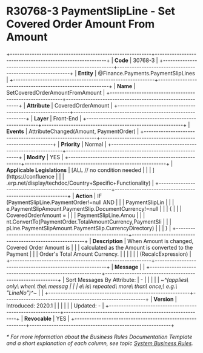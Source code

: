 ﻿---
erp.type: front-end-business-rule
erp.entity: Finance.Payments.PaymentSlipLines
---

# R30768-3 PaymentSlipLine - Set Covered Order Amount From Amount
+----------------------------------------------------------+----------------------------------------------------------+
| **Code**                                                 | 30768-3                                                  |
+----------------------------------------------------------+----------------------------------------------------------+
| **Entity**                                               | @Finance.Payments.PaymentSlipLines                       |
+----------------------------------------------------------+----------------------------------------------------------+
| **Name**                                                 | SetCoveredOrderAmountFromAmount                          |
+----------------------------------------------------------+----------------------------------------------------------+
| **Attribute**                                            | CoveredOrderAmount                                       |
+----------------------------------------------------------+----------------------------------------------------------+
| **Layer**                                                | Front-End                                                |
+----------------------------------------------------------+----------------------------------------------------------+
| **Events**                                               | AttributeChanged(Amount, PaymentOrder)                   |
+----------------------------------------------------------+----------------------------------------------------------+
| **Priority**                                             | Normal                                                   |
+----------------------------------------------------------+----------------------------------------------------------+
| **Modify**                                               | YES                                                      |
+----------------------------------------------------------+----------------------------------------------------------+
| **Applicable Legislations**                              | [ALL // no condition needed                              |
|                                                          | ](https://confluence                                     |
|                                                          | .erp.net/display/techdoc/Country+Specific+Functionality) |
+----------------------------------------------------------+----------------------------------------------------------+
| **Action**                                               | IF (PaymentSlipLine.PaymentOrder!=null AND               |
|                                                          | PaymentSlipLin                                           |
|                                                          | e.PaymentSlipAmount.PaymentSlip.DocumentCurrency!=null   |
|                                                          | {                                                        |
|                                                          | CoveredOrderAmount =                                     |
|                                                          | PaymentSlipLine.Amou                                     |
|                                                          | nt.ConvertTo(PaymentOrder.TotalAmountCurrency,PaymentSli |
|                                                          | pLine.PaymentSlipAmount.PaymentSlip.CurrencyDirectory)   |
|                                                          | }                                                        |
+----------------------------------------------------------+----------------------------------------------------------+
| **Description**                                          | When Amount is changed, Covered Order Amount is          |
|                                                          | calculated as the Amount is converted to the Payment     |
|                                                          | Order\'s Total Amount Currency.                          |
|                                                          |                                                          |
|                                                          | (RecalcExpression)                                       |
+----------------------------------------------------------+----------------------------------------------------------+
| **Message**                                              |                                                          |
+----------------------------------------------------------+----------------------------------------------------------+
| Sort Messages By Attribute:                              | \-                                                       |
|                                                          |                                                          |
| *~^(applies\ only\ when\ the\ messag                     |                                                          |
| e\ is\ repeated\ more\ than\ once;\ e.g.\ \"LineNo\")^~* |                                                          |
+----------------------------------------------------------+----------------------------------------------------------+
| **Version**                                              | Introduced: 2020.1                                       |
|                                                          |                                                          |
|                                                          | Updated: -                                               |
+----------------------------------------------------------+----------------------------------------------------------+
| **Revocable**                                            | YES                                                      |
+----------------------------------------------------------+----------------------------------------------------------+

*\* For more information about the Business Rules Documentation Template and a short explanation of each column, see
topic [System Business Rules](../templates/template-description-system-business-rules.md).*
